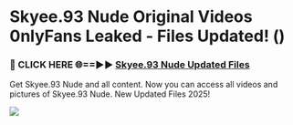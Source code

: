 # Skyee.93 Nude Original Videos 0nlyFans Leaked - Files Updated! ()

<h3>🔴 CLICK HERE 🌐==►► <a href="https://tinyurl.com/2p9ay9w9" rel="nofollow">Skyee.93 Nude Updated Files</a></h3>

Get Skyee.93 Nude and all content. Now you can access all videos and pictures of Skyee.93 Nude. New Updated Files 2025!

[![](https://i.imgur.com/KQgVmj3.gif)](https://tinyurl.com/2p9ay9w9)
